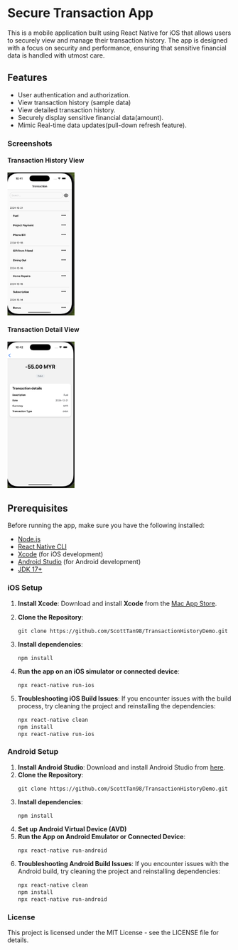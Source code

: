 # Secure Transaction App

This is a mobile application built using React Native for iOS that allows users to securely view and manage their transaction history. The app is designed with a focus on security and performance, ensuring that sensitive financial data is handled with utmost care.

## Features
- User authentication and authorization.
- View transaction history (sample data)
- View detailed transaction history.
- Securely display sensitive financial data(amount).
- Mimic Real-time data updates(pull-down refresh feature).

### Screenshots

#### Transaction History View
<img src="./assets/screenshots/transactionsHistory.png" width=30% height=30%>

#### Transaction Detail View
<img src="./assets/screenshots/transactionDetails.png" width=30% height=30%>

## Prerequisites

Before running the app, make sure you have the following installed:

- [Node.js](https://nodejs.org/en/)
- [React Native CLI](https://reactnative.dev/docs/environment-setup)
- [Xcode](https://developer.apple.com/xcode/) (for iOS development)
- [Android Studio](https://developer.android.com/studio) (for Android development)
- [JDK 17+](https://www.oracle.com/java/technologies/javase-jdk17-downloads.html)

### iOS Setup
1. **Install Xcode**: Download and install **Xcode** from the [Mac App Store](https://apps.apple.com/us/app/xcode/id497799835?mt=12).

2. **Clone the Repository**:
   ```
   git clone https://github.com/ScottTan98/TransactionHistoryDemo.git
   ```
3. **Install dependencies**: 
   ```
   npm install
   ```
4. **Run the app on an iOS simulator or connected device**: 
   ```
   npx react-native run-ios
   ```
5. **Troubleshooting iOS Build Issues**: If you encounter issues with the build process, try cleaning the project and reinstalling the dependencies:
   ```
   npx react-native clean
   npm install
   npx react-native run-ios
   ```

### Android Setup
1. **Install Android Studio**: Download and install Android Studio from [here](https://developer.android.com/studio).
2. **Clone the Repository**:
   ```
   git clone https://github.com/ScottTan98/TransactionHistoryDemo.git
   ```
3. **Install dependencies**: 
   ```
   npm install
   ```
4. **Set up Android Virtual Device (AVD)**
5. **Run the App on Android Emulator or Connected Device**: 
   ```
   npx react-native run-android
   ```
6. **Troubleshooting Android Build Issues**: If you encounter issues with the Android build, try cleaning the project and reinstalling dependencies:
   ```
   npx react-native clean
   npm install
   npx react-native run-android
   ```

### License 
This project is licensed under the MIT License - see the LICENSE file for details.

   

